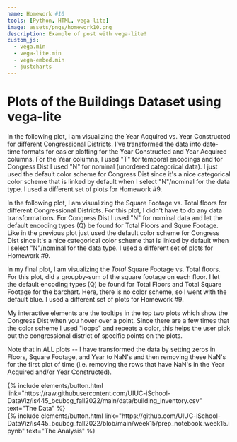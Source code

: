```yaml
---
name: Homework #10
tools: [Python, HTML, vega-lite]
image: assets/pngs/homework10.png
description: Example of post with vega-lite!
custom_js:
  - vega.min
  - vega-lite.min
  - vega-embed.min
  - justcharts
---
```



# Plots of the Buildings Dataset using vega-lite

In the following plot, I am visualizing the Year Acquired vs. Year Constructed for different Congressional Districts.  I've transformed the data into date-time formats for easier plotting for the Year Constructed and Year Acquired columns.  For the Year columns, I used "T" for temporal encodings and for Congress Dist I used "N" for nominal (unordered categorical data).  I just used the default color scheme for Congress Dist since it's a nice categorical color scheme that is linked by default when I select "N"/nominal for the data type.  I used a different set of plots for Homework #9.


<vegachart schema-url="{{ site.baseurl }}/assets/json/plot1.json" style="width: 100%"></vegachart>

In the following plot, I am visualizing the Square Footage vs. Total floors for different Congressional Districts. For this plot, I didn't have to do any data transformations.  For Congress Dist I used "N" for nominal data and let the default encoding types (Q) be found for Total Floors and Squre Footage.  Like in the previous plot just used the default color scheme for Congress Dist since it's a nice categorical color scheme that is linked by default when I select "N"/nominal for the data type.  I used a different set of plots for Homework #9.

<vegachart schema-url="{{ site.baseurl }}/assets/json/plot2.json" style="width: 100%"></vegachart>

In my final plot, I am visualizing the *Total* Square Footage vs. Total floors. For this plot, did a groupby-sum of the square footage on each floor.  I let the default encoding types (Q) be found for Total Floors and Total Square Footage for the barchart.  Here, there is no color scheme, so I went with the default blue.  I used a different set of plots for Homework #9.

<vegachart schema-url="{{ site.baseurl }}/assets/json/plot3.json" style="width: 100%"></vegachart>

My interactive elements are the tooltips in the top two plots which show the Congress Dist when you hover over a point. Since there are a few times that the color scheme I used "loops" and repeats a color, this helps the user pick out the congressional district of specific points on the plots.

Note that in ALL plots -- I have transformed the data by setting zeros in Floors, Square Footage, and Year to NaN's and then removing these NaN's for the first plot of time (i.e. removing the rows that have NaN's in the Year Acquired and/or Year Constructed).




<div class="left">
{% include elements/button.html link="https://raw.githubusercontent.com/UIUC-iSchool-DataViz/is445_bcubcg_fall2022/main/data/building_inventory.csv" text="The Data" %}
</div>

<!--
<div class="right">
{% include elements/button.html link="../python_notebooks/analysis_notebook.ipynb" text="The Analysis" %}
</div>
-->

<!-- note: this is a link example to another notebook that is public on github -->

<div class="right">
{% include elements/button.html link="https://github.com/UIUC-iSchool-DataViz/is445_bcubcg_fall2022/blob/main/week15/prep_notebook_week15.ipynb" text="The Analysis" %}
</div>



